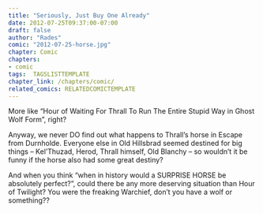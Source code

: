```yaml
---
title: "Seriously, Just Buy One Already"
date: 2012-07-25T09:37:00-07:00
draft: false
author: "Rades"
comic: "2012-07-25-horse.jpg"
chapter: Comic
chapters:
- comic
tags:  TAGSLISTTEMPLATE
chapter_link: /chapters/comic/
related_comics: RELATEDCOMICTEMPLATE
---
```


More like “Hour of Waiting For Thrall To Run The Entire Stupid Way in Ghost Wolf Form”, right?


Anyway, we never DO find out what happens to Thrall’s horse in Escape from Durnholde. Everyone else in Old Hillsbrad seemed destined for big things – Kel’Thuzad, Herod, Thrall himself, Old Blanchy – so wouldn’t it be funny if the horse also had some great destiny?


And when you think “when in history would a SURPRISE HORSE be absolutely perfect?”, could there be any more deserving situation than Hour of Twilight? You were the freaking Warchief, don’t you have a wolf or something??

